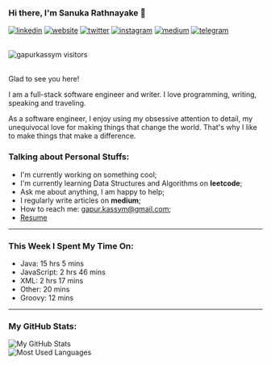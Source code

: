 ### Hi there, I'm Sanuka Rathnayake 👋

[![linkedin](https://img.shields.io/badge/linkedin-0A66C2?style=for-the-badge&logo=linkedin&logoColor=white)](https://www.linkedin.com/in/gapurkassym/) [![website](https://img.shields.io/badge/website-black?style=for-the-badge&logo=About.me&logoColor=white)](https://gapurkassym.netlify.app) [![twitter](https://img.shields.io/badge/twitter-1DA1F2?style=for-the-badge&logo=twitter&logoColor=white)](https://twitter.com/GKassym) [![instagram](https://img.shields.io/badge/instagram-E4405F?style=for-the-badge&logo=instagram&logoColor=white)](https://www.instagram.com/gapurkassym/) [![medium](https://img.shields.io/badge/medium-black?style=for-the-badge&logo=medium&logoColor=white)](https://medium.com/@gapurkassym) [![telegram](https://img.shields.io/badge/telegram-26A5E4?style=for-the-badge&logo=telegram&logoColor=white)](https://t.me/gapurkassym)

<br/>

<div align="left">
  <img src="https://komarev.com/ghpvc/?username=sanukadevx&label=Visitors&color=0e75b3&style=flat" alt="gapurkassym visitors" />
</div>

<br/>

Glad to see you here!

I am a full-stack software engineer and writer. I love programming, writing, speaking and traveling.

As a software engineer, I enjoy using my obsessive attention to detail, my unequivocal love for making things that change the world. That's why I like to make things that make a difference.

### Talking about Personal Stuffs:

-   I'm currently working on something cool;
-   I'm currently learning Data Structures and Algorithms on **leetcode**;
-   Ask me about anything, I am happy to help;
-   I regularly write articles on **medium**;
-   How to reach me: gapur.kassym@gmail.com;
-   [Resume](https://example.com/resume.pdf)

---

### This Week I Spent My Time On:

-   Java: 15 hrs 5 mins
-   JavaScript: 2 hrs 46 mins
-   XML: 2 hrs 17 mins
-   Other: 20 mins
-   Groovy: 12 mins

---

### My GitHub Stats:

<div align="left">
  <img src="https://github-readme-stats.vercel.app/api?username=sanukadevx&show_icons=true&theme=default" alt="My GitHub Stats" />
</div>

<div align="left">
  <img src="https://github-readme-stats.vercel.app/api/top-langs/?username=sanukadevx&layout=compact&theme=default" alt="Most Used Languages" />
</div>
